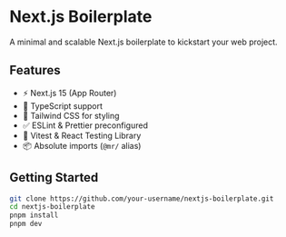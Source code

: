 # Next.js Boilerplate

A minimal and scalable Next.js boilerplate to kickstart your web project.

## Features

- ⚡️ Next.js 15 (App Router)
- 🧱 TypeScript support
- 🎨 Tailwind CSS for styling
- ✅ ESLint & Prettier preconfigured
- 🧪 Vitest & React Testing Library
- 📦 Absolute imports (`@mr/` alias)

## Getting Started

```bash
git clone https://github.com/your-username/nextjs-boilerplate.git
cd nextjs-boilerplate
pnpm install
pnpm dev
```
